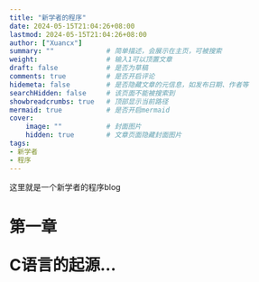 ```yaml
---
title: "新学者的程序"
date: 2024-05-15T21:04:26+08:00
lastmod: 2024-05-15T21:04:26+08:00
author: ["Xuancx"]
summary: ""             # 简单描述，会展示在主页，可被搜索
weight:                 # 输入1可以顶置文章
draft: false            # 是否为草稿
comments: true          # 是否开启评论
hidemeta: false         # 是否隐藏文章的元信息，如发布日期、作者等
searchHidden: false     # 该页面不能被搜索到
showbreadcrumbs: true   # 顶部显示当前路径
mermaid: true           # 是否开启mermaid
cover:
    image: ""           # 封面图片
    hidden: true        # 文章页面隐藏封面图片
tags:
- 新学者
- 程序
---
```

这里就是一个新学者的程序blog

<h1> 第一章

C语言的起源...
